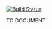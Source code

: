 [![Build Status](https://travis-ci.org/hasboeuf/cuteci.svg?branch=master)](https://travis-ci.org/hasboeuf/cuteci)

TO DOCUMENT
